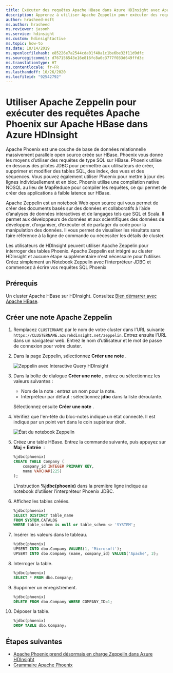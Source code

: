 ```yaml
---
title: Exécuter des requêtes Apache HBase dans Azure HDInsight avec Apache Phoenix
description: Apprenez à utiliser Apache Zeppelin pour exécuter des requêtes Apache Base avec Phoenix.
author: hrasheed-msft
ms.author: hrasheed
ms.reviewer: jasonh
ms.service: hdinsight
ms.custom: hdinsightactive
ms.topic: how-to
ms.date: 10/14/2019
ms.openlocfilehash: e85226e7a2544cda01f40a1c1be6be32f11d9dfc
ms.sourcegitcommit: d767156543e16e816fc8a0c3777f033d649ffd3c
ms.translationtype: HT
ms.contentlocale: fr-FR
ms.lasthandoff: 10/26/2020
ms.locfileid: "92542792"
---
```

# <a name="use-apache-zeppelin-to-run-apache-phoenix-queries-over-apache-hbase-in-azure-hdinsight"></a>Utiliser Apache Zeppelin pour exécuter des requêtes Apache Phoenix sur Apache HBase dans Azure HDInsight

Apache Phoenix est une couche de base de données relationnelle massivement parallèle open source créée sur HBase. Phoenix vous donne les moyens d’utiliser des requêtes de type SQL sur HBase. Phoenix utilise en dessous des pilotes JDBC pour permettre aux utilisateurs de créer, supprimer et modifier des tables SQL, des index, des vues et des séquences.  Vous pouvez également utiliser Phoenix pour mettre à jour des lignes individuellement et en bloc. Phoenix utilise une compilation native NOSQL au lieu de MapReduce pour compiler les requêtes, ce qui permet de créer des applications à faible latence sur HBase.

Apache Zeppelin est un notebook Web open source qui vous permet de créer des documents basés sur des données et collaboratifs à l’aide d’analyses de données interactives et de langages tels que SQL et Scala. Il permet aux développeurs de données et aux scientifiques des données de développer, d’organiser, d’exécuter et de partager du code pour la manipulation des données. Il vous permet de visualiser les résultats sans faire référence à la ligne de commande ou nécessiter les détails de cluster.

Les utilisateurs de HDInsight peuvent utiliser Apache Zeppelin pour interroger des tables Phoenix. Apache Zeppelin est intégré au cluster HDInsight et aucune étape supplémentaire n’est nécessaire pour l’utiliser. Créez simplement un Notebook Zeppelin avec l’interpréteur JDBC et commencez à écrire vos requêtes SQL Phoenix

## <a name="prerequisites"></a>Prérequis

Un cluster Apache HBase sur HDInsight. Consultez [Bien démarrer avec Apache HBase](./apache-hbase-tutorial-get-started-linux.md).

## <a name="create-an-apache-zeppelin-note"></a>Créer une note Apache Zeppelin

1. Remplacez `CLUSTERNAME` par le nom de votre cluster dans l’URL suivante `https://CLUSTERNAME.azurehdinsight.net/zeppelin`. Entrez ensuite l’URL dans un navigateur web. Entrez le nom d’utilisateur et le mot de passe de connexion pour votre cluster.

1. Dans la page Zeppelin, sélectionnez **Créer une note** .

    ![Zeppelin avec Interactive Query HDInsight](./media/apache-hbase-phoenix-zeppelin/hbase-zeppelin-create-note.png)

1. Dans la boîte de dialogue **Créer une note** , entrez ou sélectionnez les valeurs suivantes :

    - Nom de la note : entrez un nom pour la note.
    - Interpréteur par défaut : sélectionnez **jdbc** dans la liste déroulante.

    Sélectionnez ensuite **Créer une note** .

1. Vérifiez que l'en-tête du bloc-notes indique un état connecté. Il est indiqué par un point vert dans le coin supérieur droit.

    ![État du notebook Zeppelin](./media/apache-hbase-phoenix-zeppelin/hbase-zeppelin-connected.png "État du bloc-notes Zeppelin")

1. Créez une table HBase. Entrez la commande suivante, puis appuyez sur **Maj + Entrée**  :

    ```sql
    %jdbc(phoenix)
    CREATE TABLE Company (
        company_id INTEGER PRIMARY KEY,
        name VARCHAR(225)
    );
    ```

    L’instruction **%jdbc(phoenix)** dans la première ligne indique au notebook d’utiliser l’interpréteur Phoenix JDBC.

1. Affichez les tables créées.

    ```sql
    %jdbc(phoenix)
    SELECT DISTINCT table_name
    FROM SYSTEM.CATALOG
    WHERE table_schem is null or table_schem <> 'SYSTEM';
    ```

1. Insérer les valeurs dans le tableau.

    ```sql
    %jdbc(phoenix)
    UPSERT INTO dbo.Company VALUES(1, 'Microsoft');
    UPSERT INTO dbo.Company (name, company_id) VALUES('Apache', 2);
    ```

1. Interroger la table.

    ```sql
    %jdbc(phoenix)
    SELECT * FROM dbo.Company;
    ```

1. Supprimer un enregistrement.

    ```sql
    %jdbc(phoenix)
    DELETE FROM dbo.Company WHERE COMPANY_ID=1;
    ```

1. Déposer la table.

    ```sql
    %jdbc(phoenix)
    DROP TABLE dbo.Company;
    ```

## <a name="next-steps"></a>Étapes suivantes

- [Apache Phoenix prend désormais en charge Zeppelin dans Azure HDInsight](/archive/blogs/ashish/apache-phoenix-now-supports-zeppelin-in-azure-hdinsight)
- [Grammaire Apache Phoenix](https://phoenix.apache.org/language/index.html)